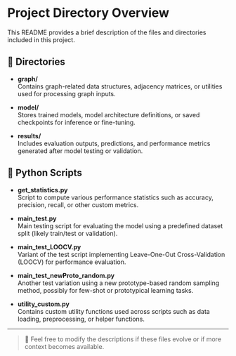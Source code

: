 # Project Directory Overview

This README provides a brief description of the files and directories included in this project.

## 📁 Directories

- **graph/**  
  Contains graph-related data structures, adjacency matrices, or utilities used for processing graph inputs.

- **model/**  
  Stores trained models, model architecture definitions, or saved checkpoints for inference or fine-tuning.

- **results/**  
  Includes evaluation outputs, predictions, and performance metrics generated after model testing or validation.

## 📄 Python Scripts

- **get_statistics.py**  
  Script to compute various performance statistics such as accuracy, precision, recall, or other custom metrics.

- **main_test.py**  
  Main testing script for evaluating the model using a predefined dataset split (likely train/test or validation).

- **main_test_LOOCV.py**  
  Variant of the test script implementing Leave-One-Out Cross-Validation (LOOCV) for performance evaluation.

- **main_test_newProto_random.py**  
  Another test variation using a new prototype-based random sampling method, possibly for few-shot or prototypical learning tasks.

- **utility_custom.py**  
  Contains custom utility functions used across scripts such as data loading, preprocessing, or helper functions.

---

> 📝 Feel free to modify the descriptions if these files evolve or if more context becomes available.
